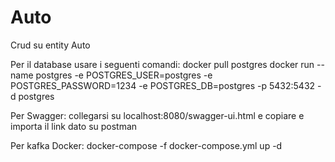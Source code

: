 # Auto
Crud su entity Auto


Per il database usare i seguenti comandi:
docker pull postgres
docker run --name postgres -e POSTGRES_USER=postgres -e POSTGRES_PASSWORD=1234 -e POSTGRES_DB=postgres -p 5432:5432 -d postgres


Per Swagger:
collegarsi su localhost:8080/swagger-ui.html e copiare e importa il link dato su postman

Per kafka Docker:
docker-compose -f docker-compose.yml up -d
